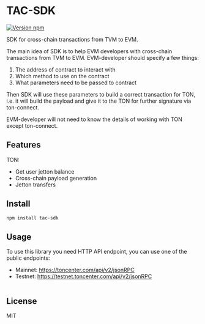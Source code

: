 # TAC-SDK

[![Version npm](https://img.shields.io/npm/v/tac-sdk.svg?logo=npm)](https://www.npmjs.com/package/tac-sdk)

SDK for cross-chain transactions from TVM to EVM.

The main idea of SDK is to help EVM developers with cross-chain transactions from TVM to EVM. EVM-developer should
specify a few things:
1. The address of contract to interact with
2. Which method to use on the contract
3. What parameters need to be passed to contract

Then SDK will use these parameters to build a correct transaction for TON, i.e. it will build the payload and give it to the TON for further
signature via ton-connect.

EVM-developer will not need to know the details of working with TON except ton-connect.

## Features
TON:
* Get user jetton balance 
* Cross-chain payload generation
* Jetton transfers


## Install

```bash
npm install tac-sdk
```

## Usage

To use this library you need HTTP API endpoint, you can use one of the public endpoints:

- Mainnet: https://toncenter.com/api/v2/jsonRPC
- Testnet: https://testnet.toncenter.com/api/v2/jsonRPC

```typescript


```

## License

MIT

